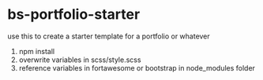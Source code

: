 # bs-portfolio-starter

use this to create a starter template for a portfolio or whatever

1. npm install 
2. overwrite variables in scss/style.scss
3. reference variables in fortawesome or bootstrap in node_modules folder
